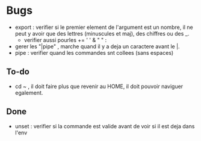 # Bugs
- export : verifier si le premier element de l'argument est un nombre, il ne peut y avoir que des lettres (minuscules et maj), des chiffres ou des _.
	- verifier aussi pourles += ' ' & " " : 
- gerer les "|pipe" , marche quand il y a deja un caractere avant le |. 
- pipe : verifier quand les commandes snt collees (sans espaces)

## To-do
- cd ~ , il doit faire plus que revenir au HOME, il doit pouvoir naviguer egalement. 

## Done
- unset : verifier si la commande est valide avant de voir si il est deja dans l'env 